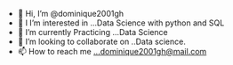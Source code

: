 - 👋 Hi, I’m @dominique2001gh
- 👀 I I’m interested in ...Data Science with python and SQL
- 🌱 I’m currently Practicing  ...Data Science
- 💞️ I’m looking to collaborate on ..Data science.
- 📫 How to reach me ...dominique2001gh@mail.com

<!---
dominique2001gh/dominique2001gh is a ✨ special ✨ repository because its `README.md` (this file) appears on your GitHub profile.
You can click the Preview link to take a look at your changes.
--->

